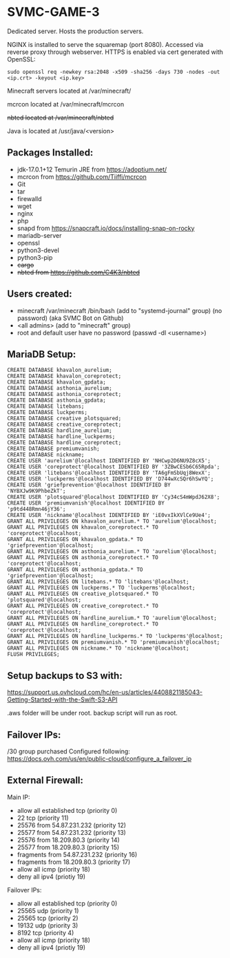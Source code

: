 # SVMC-GAME-3

Dedicated server. Hosts the production servers.

NGINX is installed to serve the squaremap (port 8080). Accessed via reverse proxy through webserver. HTTPS is enabled via cert generated with OpenSSL:

`sudo openssl req -newkey rsa:2048 -x509 -sha256 -days 730 -nodes -out <ip.crt> -keyout <ip.key>`

Minecraft servers located at /var/minecraft/

mcrcon located at /var/minecraft/mcrcon

~~nbted located at /var/minecraft/nbted~~

Java is located at /usr/java/\<version\>

## Packages Installed:

- jdk-17.0.1+12 Temurin JRE from https://adoptium.net/
- mcrcon from https://github.com/Tiiffi/mcrcon
- Git
- tar
- firewalld
- wget
- nginx
- php
- snapd from https://snapcraft.io/docs/installing-snap-on-rocky
- mariadb-server
- openssl
- python3-devel
- python3-pip
- ~~cargo~~
- ~~nbted from https://github.com/C4K3/nbted~~

## Users created:

- minecraft /var/minecraft /bin/bash (add to "systemd-journal" group) (no password) (aka SVMC Bot on Github)
- \<all admins\> (add to "minecraft" group)
- root and default user have no password (passwd -dl \<username\>)

## MariaDB Setup:

```
CREATE DATABASE khavalon_aurelium;
CREATE DATABASE khavalon_coreprotect;
CREATE DATABASE khavalon_gpdata;
CREATE DATABASE asthonia_aurelium;
CREATE DATABASE asthonia_coreprotect;
CREATE DATABASE asthonia_gpdata;
CREATE DATABASE litebans;
CREATE DATABASE luckperms;
CREATE DATABASE creative_plotsquared;
CREATE DATABASE creative_coreprotect;
CREATE DATABASE hardline_aurelium;
CREATE DATABASE hardline_luckperms;
CREATE DATABASE hardline_coreprotect;
CREATE DATABASE premiumvanish;
CREATE DATABASE nickname;
CREATE USER 'aurelium'@localhost IDENTIFIED BY 'NHCwp2D6NU9Z8cX5';
CREATE USER 'coreprotect'@localhost IDENTIFIED BY '3ZBwCESb6C65Rpda';
CREATE USER 'litebans'@localhost IDENTIFIED BY 'TA6gFmSbUqj8WexX';
CREATE USER 'luckperms'@localhost IDENTIFIED BY 'D744wXcSQr6hSwYQ';
CREATE USER 'griefprevention'@localhost IDENTIFIED BY 'NYBXJw9K9PhbeZkT';
CREATE USER 'plotsquared'@localhost IDENTIFIED BY 'Cy34cS4mWpdJ62X8';
CREATE USER 'premiumvanish'@localhost IDENTIFIED BY 'p9td448Rmn46jY36';
CREATE USER 'nickname'@localhost IDENTIFIED BY 'iE0vxIkXVlCe9Ue4';
GRANT ALL PRIVILEGES ON khavalon_aurelium.* TO 'aurelium'@localhost;
GRANT ALL PRIVILEGES ON khavalon_coreprotect.* TO 'coreprotect'@localhost;
GRANT ALL PRIVILEGES ON khavalon_gpdata.* TO 'griefprevention'@localhost;
GRANT ALL PRIVILEGES ON asthonia_aurelium.* TO 'aurelium'@localhost;
GRANT ALL PRIVILEGES ON asthonia_coreprotect.* TO 'coreprotect'@localhost;
GRANT ALL PRIVILEGES ON asthonia_gpdata.* TO 'griefprevention'@localhost;
GRANT ALL PRIVILEGES ON litebans.* TO 'litebans'@localhost;
GRANT ALL PRIVILEGES ON luckperms.* TO 'luckperms'@localhost;
GRANT ALL PRIVILEGES ON creative_plotsquared.* TO 'plotsquared'@localhost;
GRANT ALL PRIVILEGES ON creative_coreprotect.* TO 'coreprotect'@localhost;
GRANT ALL PRIVILEGES ON hardline_aurelium.* TO 'aurelium'@localhost;
GRANT ALL PRIVILEGES ON hardline_coreprotect.* TO 'coreprotect'@localhost;
GRANT ALL PRIVILEGES ON hardline_luckperms.* TO 'luckperms'@localhost;
GRANT ALL PRIVILEGES ON premiumvanish.* TO 'premiumvanish'@localhost;
GRANT ALL PRIVILEGES ON nickname.* TO 'nickname'@localhost;
FLUSH PRIVILEGES;
```

## Setup backups to S3 with:

https://support.us.ovhcloud.com/hc/en-us/articles/4408821185043-Getting-Started-with-the-Swift-S3-API

.aws folder will be under root. backup script will run as root.

## Failover IPs:

/30 group purchased
Configured following: https://docs.ovh.com/us/en/public-cloud/configure_a_failover_ip

## External Firewall:

Main IP:
- allow all established tcp (priority 0)
- 22 tcp (priority 11)
- 25576 from 54.87.231.232 (priority 12)
- 25577 from 54.87.231.232 (priority 13)
- 25576 from 18.209.80.3 (priority 14)
- 25577 from 18.209.80.3 (priority 15)
- fragments from 54.87.231.232 (priority 16)
- fragments from 18.209.80.3 (priority 17)
- allow all icmp (priority 18)
- deny all ipv4 (priotiy 19)

Failover IPs:
- allow all established tcp (priority 0)
- 25565 udp (priority 1)
- 25565 tcp (priority 2)
- 19132 udp (priority 3)
- 8192 tcp (priority 4)
- allow all icmp (priority 18)
- deny all ipv4 (priotiy 19)
